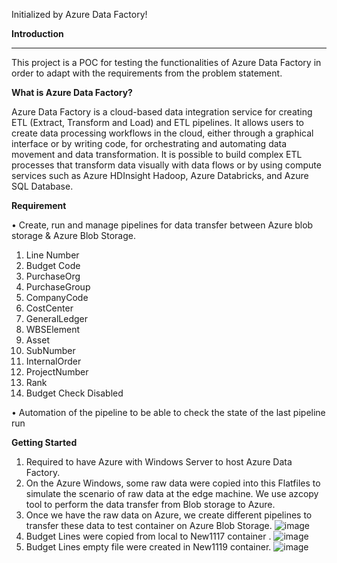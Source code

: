 Initialized by Azure Data Factory!

**Introduction**
__________________________________________________________________________________________________________________________________________________
This project is a POC for testing the functionalities of Azure Data Factory in order to adapt with the requirements from the problem statement.

**What is Azure Data Factory?**

Azure Data Factory is a cloud-based data integration service for creating ETL (Extract, Transform and Load) and ETL pipelines. It allows users to create data processing workflows in the cloud, either through a graphical interface or by writing code, for orchestrating and automating data movement and data transformation. It is possible to build complex ETL processes that transform data visually with data flows or by using compute services such as Azure HDInsight Hadoop, Azure Databricks, and Azure SQL Database.

**Requirement**

•	Create, run and manage pipelines for data transfer between Azure blob storage & Azure Blob Storage.

1.	Line Number
2.	Budget Code
3.	PurchaseOrg
4.	PurchaseGroup
5.	CompanyCode
6.	CostCenter
7.	GeneralLedger
8.	WBSElement
9.	Asset
10.	SubNumber
11.	InternalOrder
12.	ProjectNumber
13.	Rank
14.	Budget Check Disabled

•	Automation of the pipeline to be able to check the state of the last pipeline run

**Getting Started**

1.	Required to have Azure with Windows Server to host Azure Data Factory.
2.	On the Azure Windows, some raw data were copied into this Flatfiles to simulate the scenario of raw data at the edge machine. We use azcopy tool to perform the data transfer     from Blob storage to Azure.
3.	Once we have the raw data on Azure, we create different pipelines to transfer these data to test container on Azure Blob Storage.
![image](https://user-images.githubusercontent.com/94681830/142822989-3fb03564-877b-4ece-a86e-e217572ec472.png)
4.  Budget Lines were copied from local to New1117 container .
![image](https://user-images.githubusercontent.com/94681830/142823319-e40f536b-4a89-4373-9c39-8d9a842f3a94.png)
5.  Budget Lines empty file were created in New1119 container.
![image](https://user-images.githubusercontent.com/94681830/142824437-4c2d6800-d207-48a4-a061-0febe44cb1e9.png)









